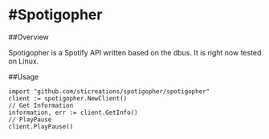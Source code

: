 #Spotigopher
===
##Overview

Spotigopher is a Spotify API written based on the dbus.
It is right now tested on Linux.

##Usage

```
import "github.com/sticreations/spotigopher/spotigopher"
client := spotigopher.NewClient()
// Get Information
information, err := client.GetInfo()
// PlayPause
client.PlayPause()
```
